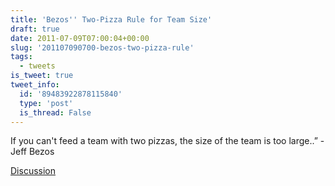 ```yaml
---
title: 'Bezos'' Two-Pizza Rule for Team Size'
draft: true
date: 2011-07-09T07:00:04+00:00
slug: '201107090700-bezos-two-pizza-rule'
tags:
  - tweets
is_tweet: true
tweet_info:
  id: '89483922878115840'
  type: 'post'
  is_thread: False
---
```




If you can't feed a team with two pizzas, the size of the team is too large..”  -Jeff Bezos

[Discussion](https://x.com/sytelus/status/89483922878115840)
